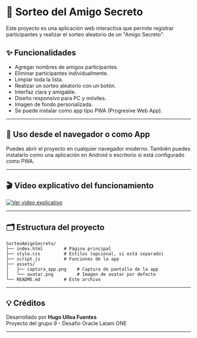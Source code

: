 # 🎁 Sorteo del Amigo Secreto

Este proyecto es una aplicación web interactiva que permite registrar participantes y realizar el sorteo aleatorio de un "Amigo Secreto".



## ✨ Funcionalidades

- Agregar nombres de amigos participantes.
- Eliminar participantes individualmente.
- Limpiar toda la lista.
- Realizar un sorteo aleatorio con un botón.
- Interfaz clara y amigable.
- Diseño responsivo para PC y móviles.
- Imagen de fondo personalizada.
- Se puede instalar como app tipo PWA (Progresive Web App).

---

## 📱 Uso desde el navegador o como App

Puedes abrir el proyecto en cualquier navegador moderno. También puedes instalarlo como una aplicación en Android o escritorio si está configurado como PWA.

---

## 🎬 Video explicativo del funcionamiento

[![Ver video explicativo](https://img.youtube.com/vi/VIDEO_ID/mqdefault.jpg)](https://www.youtube.com/watch?v=VIDEO_ID)

---

## 🗂 Estructura del proyecto

```
SorteoAmigoSecreto/
├── index.html        # Página principal
├── style.css         # Estilos (opcional, si está separado)
├── script.js         # Funciones de la app
├── assets/
│   ├── captura_app.png    # Captura de pantalla de la app
│   └── avatar.png         # Imagen de avatar por defecto
└── README.md         # Este archivo
```

---

## 💡 Créditos

Desarrollado por **Hugo Ulloa Fuentes**  
Proyecto del grupo 9 - Desafío Oracle Latam ONE

---
